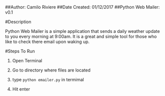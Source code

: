 ##Author: Camilo Riviere
##Date Created: 01/12/2017
##Python Web Mailer: v0.1
<br>



#Description
<br>

Python Web Mailer is a simple application that sends a daily weather update to you every morning at 9:00am. It is a great and simple tool for those who like to check there email upon waking up.



#Steps To Run
<br>

1. Open Terminal

2. Go to directory where files are located

3. type `python emailer.py` in termimal

4. Hit enter
